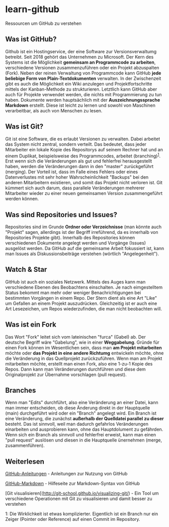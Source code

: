# learn-github
Ressourcen um GitHub zu verstehen

## Was ist GitHub?
Github ist ein Hostingservice, der eine Software zur Versionsverwaltumg betreibt. Seit 2018 gehört das Unternehmen zu  Microsoft. Der Kern des Systems ist die Möglichkeit **gemeinsam an Programmcode zu arbeiten**, verschiedene Versionen zusammenzuführen oder ein Projekt abzuspalten (Fork). Neben der reinen Verwaltung von Programmcode kann GitHub **jede beliebige Form von Plain-Textdokumenten** verwalten. In der Zwischenzeit gibt es auch die Möglichkeit ein Wiki anzulegen und Projektfortschritte mittels der Kanban-Methode zu strukturieren. 
Letztlich kann GitHub aber auch für Projekte verwendet werden, die nichts mit Programmierung zu tun haben. Dokumente werden hauptsächlich mit der **Auszeichnungssprache Markdown** erstellt. Diese ist leicht zu lernen und sowohl von Maschinen verarbeitbar, als auch von Menschen zu lesen.

## Was ist Git?
Git ist eine Software, die es erlaubt Versionen zu verwalten. Dabei arbeitet das System nicht zentral, sondern verteilt. Das bedeutet, dass jeder Mitarbeiter ein lokale Kopie des Repositorys auf seinem Rechner hat und an einem Duplikat, beispielsweise des Programmcodes, arbeitet (branching)<sup>[1](#foot1)</sup>. Erst wenn sich die Veränderungen als gut und fehlerfrei herausgestellt haben, werden die Veränderungen dann in den "master" zurückgeführt (merging). Der Vorteil ist, dass im Falle eines Fehlers oder eines Datenverlustes mit sehr hoher Wahrscheinlichkeit "Backups" bei den anderen Mitarbeitern existieren, und somit das Projekt nicht verloren ist. Git kümmert sich auch darum, dass parallele Veränderungen mehrerer Mitarbeiter wieder zu einer neuen gemeinsamen Version zusammengeführt werden können.

## Was sind Repositories und Issues?
Repositories sind im Grunde **Ordner oder Verzeichnisse** (man könnte auch "Projekt" sagen, allerdings ist der Begriff irreführend, da es innerhalb von Repositories Projekte gibt). Innerhalb des Repositories können verschiedenen Dokumente angelegt werden und Vorgänge (Issues) ausgelöst werden.
Da GitHub auf die gemeinsame Arbeit fokussiert ist, kann man Issues als Diskussionsbeiträge verstehen (wörtlich "Angelegenheit").

## Watch & Star
GitHub ist auch ein soziales Netzwerk. Mittels des Auges kann man verschiedene Ebenen des Beobachtens einschalten. Je nach eimgestelltem Status bekommt man mehr oder weniger Benachrichtigungen bei bestimmten Vorgängen in einem Repo. Der Stern dient als eine Art "Like" um Gefallen an einem Projekt auszudrücken. Gleichzeitig ist er auch eine Art Lesezeichen, um Repos wiederzufinden, die man nicht beobachten will.

## Was ist ein Fork
Das Wort "Fork" leitet sich vom lateinischen "furca" (Gabel) ab. Der deutsche Begriff wäre "Gabelung", wie in einer **Weggabelung**. Gründe für einen Fork können im Wesentlichen sein, dass man **am Projekt mitarbeiten** möchte oder **das Projekt in eine andere Richtumg** entwickeln möchte, ohne die Veränderung in das Quellprojekt zurückzuführen.
Wenn man am Projekt mitarbeiten möchte, erstellt man einen Fork, also eine 1-zu-1 Kopie des Repos. Dann kann man Veränderungen durchführen und diese dem Originalprojekt zur Übernahme vorschlagen (pull request).

## Branches
Wenn man "Edits" durchführt, also eine Veränderung an einer Datei, kann man immer entscheiden, ob diese Änderung direkt in der Hauptquelle (main) durchgeführt wird oder ein "Branch" angelegt wird. Ein Branch ist eine Veränderung, die zunächst **außerhalb der Quelldatei parallel zu dieser** besteht. Das ist sinnvoll, weil man dadurch gefahrlos Veränderungen einarbeiten und ausprobieren kann, ohne das Hauptdolument zu gefährden. Wenn sich ein Branch als sinnvoll und fehlerfrei erweist, kann man einen "pull request" auslösen und diesen in die Hauptquelle ünernehmen (merge, zusammenführen).

## Weiterlesen
[GitHub-Anleitungen](https://guides.github.com) - Anleitungen zur Nutzung von GitHub

[GitHub-Markdown](https://docs.github.com/en/free-pro-team@latest/github/writing-on-github/basic-writing-and-formatting-syntax) - Hilfeseite zur Markdown-Syntax von GitHub

[Git visualisieren[(http://git-school.github.io/visualizing-git/) - Ein Tool um verschiedene Operationen mit Git zu visualisieren und damit besser zu verstehen

<a name="foot1">1</a>: Die Wirklichkeit ist etwas komplizierter. Eigentlich ist ein Branch nur ein Zeiger (Pointer oder Reference) auf einen Commit im Repository.
